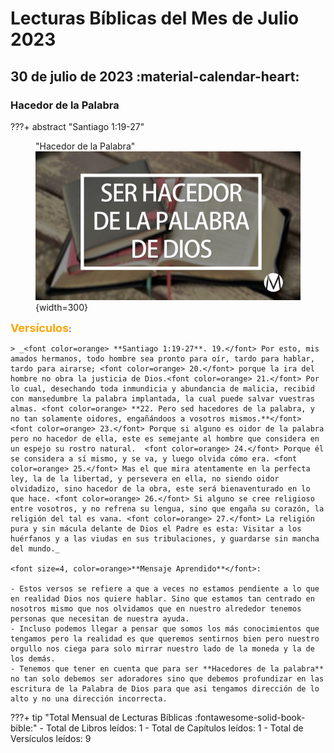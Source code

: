 # **Lecturas Bíblicas del Mes de Julio 2023**

## 30 de julio de 2023 :material-calendar-heart:
### Hacedor de la Palabra

???+ abstract "Santiago 1:19-27"
    <figure markdown><figcaption>"Hacedor de la Palabra"</figcaption>
    ![Hacedor de la palabra](../assets/hacedor.jpg){width=300} </figure>
    <font size=4, color=orange>**Versículos**</font>:

    > _<font color=orange> **Santiago 1:19-27**. 19.</font> Por esto, mis amados hermanos, todo hombre sea pronto para oír, tardo para hablar, tardo para airarse; <font color=orange> 20.</font> porque la ira del hombre no obra la justicia de Dios.<font color=orange> 21.</font> Por lo cual, desechando toda inmundicia y abundancia de malicia, recibid con mansedumbre la palabra implantada, la cual puede salvar vuestras almas. <font color=orange> **22. Pero sed hacedores de la palabra, y no tan solamente oidores, engañándoos a vosotros mismos.**</font> <font color=orange> 23.</font> Porque si alguno es oidor de la palabra pero no hacedor de ella, este es semejante al hombre que considera en un espejo su rostro natural.  <font color=orange> 24.</font> Porque él se considera a sí mismo, y se va, y luego olvida cómo era. <font color=orange> 25.</font> Mas el que mira atentamente en la perfecta ley, la de la libertad, y persevera en ella, no siendo oidor olvidadizo, sino hacedor de la obra, este será bienaventurado en lo que hace. <font color=orange> 26.</font> Si alguno se cree religioso entre vosotros, y no refrena su lengua, sino que engaña su corazón, la religión del tal es vana. <font color=orange> 27.</font> La religión pura y sin mácula delante de Dios el Padre es esta: Visitar a los huérfanos y a las viudas en sus tribulaciones, y guardarse sin mancha del mundo._

    <font size=4, color=orange>**Mensaje Aprendido**</font>:

    - Estos versos se refiere a que a veces no estamos pendiente a lo que en realidad Dios nos quiere hablar. Sino que estamos tan centrado en nosotros mismo que nos olvidamos que en nuestro alrededor tenemos personas que necesitan de nuestra ayuda.
    - Incluso podemos llegar a pensar que somos los más conocimientos que tengamos pero la realidad es que queremos sentirnos bien pero nuestro orgullo nos ciega para solo mirrar nuestro lado de la moneda y la de los demás. 
    - Tenemos que tener en cuenta que para ser **Hacedores de la palabra** no tan solo debemos ser adoradores sino que debemos profundizar en las escritura de la Palabra de Dios para que asi tengamos dirección de lo alto y no una dirección incorrecta.



???+ tip "Total Mensual de Lecturas Bíblicas :fontawesome-solid-book-bible:" 
    - Total de Libros leídos: 1
    - Total de Capítulos leídos: 1
    - Total de Versículos leídos: 9